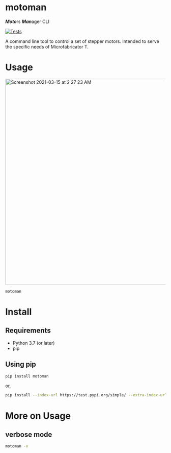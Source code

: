 # motoman
***Moto***rs ***Man***ager CLI


[![Tests](https://github.com/TechnocultureResearch/MotorsManager-CLI/actions/workflows/python-package.yml/badge.svg?branch=dev)](https://github.com/TechnocultureResearch/MotorsManager-CLI/actions/workflows/python-package.yml)

A command line tool to control a set of stepper motors. Intended to serve the specific needs of Microfabricator T.

# Usage
<img width="645" alt="Screenshot 2021-03-15 at 2 27 23 AM" src="https://user-images.githubusercontent.com/33483920/111083938-1dd29400-8536-11eb-99e8-800182b5d991.png">

```bash
motoman
```

# Install

## Requirements
- Python 3.7 (or later)
- pip

## Using pip
```bash
pip install motoman
```

or, 

```bash
pip install --index-url https://test.pypi.org/simple/ --extra-index-url https://pypi.org/simple motoman
```

# More on Usage
## verbose mode
```bash
motoman -v
```
